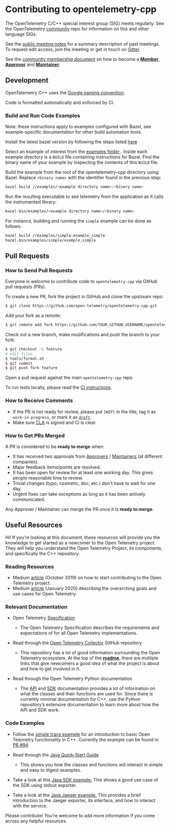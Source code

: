 # Contributing to opentelemetry-cpp

The OpenTelemetry C/C++ special interest group (SIG) meets regularly. See the
OpenTelemetry [community](https://github.com/open-telemetry/community#cc-sdk)
repo for information on this and other language SIGs.

See the [public meeting notes](https://docs.google.com/document/d/1i1E4-_y4uJ083lCutKGDhkpi3n4_e774SBLi9hPLocw/edit)
for a summary description of past meetings. To request edit access, join the
meeting or get in touch on [Gitter](https://gitter.im/open-telemetry/opentelemetry-cpp).

See the [community membership document](https://github.com/open-telemetry/community/blob/master/community-membership.md)
on how to become a [**Member**](https://github.com/open-telemetry/community/blob/master/community-membership.md#member),
[**Approver**](https://github.com/open-telemetry/community/blob/master/community-membership.md#approver)
and [**Maintainer**](https://github.com/open-telemetry/community/blob/master/community-membership.md#maintainer).

## Development

OpenTelemetry C++ uses the [Google naming
convention](https://google.github.io/styleguide/cppguide.html#Naming).

Code is formatted automatically and enforced by CI.

### Build and Run Code Examples

Note: these instructions apply to examples configured with Bazel, see example-specific documentation for other build automation tools.

Install the latest bazel version by following the steps listed <a href="https://docs.bazel.build/versions/master/install.html">here</a>

Select an example of interest from the <a href="https://github.com/open-telemetry/opentelemetry-cpp/tree/master/examples"> examples folder </a>.  Inside each example directory is a `BUILD` file containing instructions for Bazel.  Find the binary name of your example by inspecting the contents of this `BUILD` file.

Build the example from the root of the opentelemetry-cpp directory using Bazel.  Replace  `<binary name>` with the identifier found in the previous step:

```sh
bazel build //examples/<example directory name>:<binary name>
```

Run the resulting executable to see telemetry from the application as it calls the instrumented library: </li>

```sh
bazel-bin/examples/<example directory name>/<binary name>
```

For instance, building and running the `simple` example can be done as follows:

```sh
bazel build //examples/simple:example_simple
bazel-bin/examples/simple/example_simple
```

## Pull Requests

### How to Send Pull Requests

Everyone is welcome to contribute code to `opentelemetry-cpp` via GitHub pull
requests (PRs).

To create a new PR, fork the project in GitHub and clone the upstream repo:

```sh
$ git clone https://github.com/open-telemetry/opentelemetry-cpp.git
```

Add your fork as a remote:

```sh
$ git remote add fork https://github.com/YOUR_GITHUB_USERNAME/opentelemetry-cpp.git
```

Check out a new branch, make modifications and push the branch to your fork:

```sh
$ git checkout -b feature
# edit files
$ tools/format.sh
$ git commit
$ git push fork feature
```

Open a pull request against the main `opentelemetry-cpp` repo.

To run tests locally, please read the [CI instructions](ci/README.md).

### How to Receive Comments

* If the PR is not ready for review, please put `[WIP]` in the title, tag it
  as `work-in-progress`, or mark it as [`draft`](https://github.blog/2019-02-14-introducing-draft-pull-requests/).
* Make sure [CLA](https://identity.linuxfoundation.org/projects/cncf) is signed and CI is clear.

### How to Get PRs Merged

A PR is considered to be **ready to merge** when:
* It has received two approvals from [Approvers](https://github.com/open-telemetry/community/blob/master/community-membership.md#approver)
  / [Maintainers](https://github.com/open-telemetry/community/blob/master/community-membership.md#maintainer)
  (at different companies).
* Major feedback items/points are resolved.
* It has been open for review for at least one working day. This gives people
  reasonable time to review.
* Trivial changes (typo, cosmetic, doc, etc.) don't have to wait for one day.
* Urgent fixes can take exceptions as long as it has been actively communicated.

Any Approver / Maintainer can merge the PR once it is **ready to merge**.

## Useful Resources

Hi! If you’re looking at this document, these resources will provide you the knowledge to get started as a newcomer to the Open Telemetry project. They will help you understand the Open Telemetry Project, its components, and specifically the C++ repository.

### Reading Resources

* Medium [article](https://medium.com/opentelemetry/how-to-start-contributing-to-opentelemetry-b23991ad91f4) (October 2019) on how to start contributing to the Open Telemetry project.
* Medium [article](https://medium.com/opentelemetry/opentelemetry-beyond-getting-started-5ac43cd0fe26) (January 2020) describing the overarching goals and use cases for Open Telemetry.

### Relevant Documentation

* Open Telemetry [Specification](https://github.com/open-telemetry/opentelemetry-specification)
    * The Open Telemetry Specification describes the requirements and expectations of for all Open Telemetry implementations.

* Read through the [Open Telemetry Collector](https://github.com/open-telemetry/opentelemetry-collector) GitHub repository
    * This repository has a lot of good information surrounding the Open Telemetry ecosystem. At the top of the **[readme](https://github.com/open-telemetry/opentelemetry-collector/blob/master/README.md)**, there are multiple links that give newcomers a good idea of what the project is about and how to get involved in it.
* Read through the Open Telemetry Python documentation
    * The [API](https://opentelemetry-python.readthedocs.io/en/stable/api/api.html) and [SDK](https://opentelemetry-python.readthedocs.io/en/stable/sdk/sdk.html) documentation provides a lot of information on what the classes and their functions are used for. Since there is currently minimal documentation for C++, use the Python repository’s extensive documentation to learn more about how the API and SDK work.

### Code Examples

* Follow the [simple trace example](https://github.com/open-telemetry/opentelemetry-cpp/pull/92) for an introduction to basic Open Telemetry functionality in C++.  Currently the example can be found in [PR #94](https://github.com/open-telemetry/opentelemetry-cpp/pull/94)

* Read through the [Java Quick-Start Guide](https://github.com/open-telemetry/opentelemetry-java/blob/master/QUICKSTART.md)
    * This shows you how the classes and functions will interact in simple and easy to digest examples.
* Take a look at this [Java SDK example.](https://github.com/open-telemetry/opentelemetry-java/tree/master/examples/sdk-usage) This shows a good use case of the SDK using stdout exporter.
* Take a look at the [Java Jaeger example.](https://github.com/open-telemetry/opentelemetry-java/tree/master/examples/jaeger) This provides a brief introduction to the Jaeger exporter, its interface, and how to interact with the service.

Please contribute! You’re welcome to add more information if you come across any helpful resources.